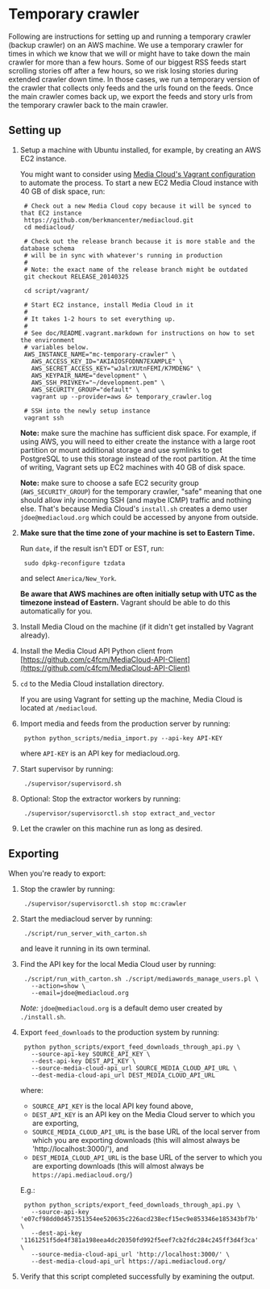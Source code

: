 # Temporary crawler

Following are instructions for setting up and running a temporary crawler (backup crawler) on an AWS machine.  We use a temporary crawler
for times in which we know that we will or might have to take down the main crawler for more than a few hours.  Some of
our biggest RSS feeds start scrolling stories off after a few hours, so we risk losing stories during extended crawler
down time.  In those cases, we run a temporary version of the crawler that collects only feeds and the urls found on
the feeds.  Once the main crawler comes back up, we export the feeds and story urls from the temporary crawler
back to the main crawler.

## Setting up

1. Setup a machine with Ubuntu installed, for example, by creating an AWS EC2 instance.

   You might want to consider using [Media Cloud's Vagrant configuration](README.vagrant.markdown) to automate the process. To start a new EC2 Media Cloud instance with 40 GB of disk space, run:

        # Check out a new Media Cloud copy because it will be synced to that EC2 instance
        https://github.com/berkmancenter/mediacloud.git
        cd mediacloud/

        # Check out the release branch because it is more stable and the database schema
        # will be in sync with whatever's running in production
        #
        # Note: the exact name of the release branch might be outdated
        git checkout RELEASE_20140325

        cd script/vagrant/

        # Start EC2 instance, install Media Cloud in it
        #
        # It takes 1-2 hours to set everything up.
        #
        # See doc/README.vagrant.markdown for instructions on how to set the environment
        # variables below.
        AWS_INSTANCE_NAME="mc-temporary-crawler" \
          AWS_ACCESS_KEY_ID="AKIAIOSFODNN7EXAMPLE" \
          AWS_SECRET_ACCESS_KEY="wJalrXUtnFEMI/K7MDENG" \
          AWS_KEYPAIR_NAME="development" \
          AWS_SSH_PRIVKEY="~/development.pem" \
          AWS_SECURITY_GROUP="default" \
          vagrant up --provider=aws &> temporary_crawler.log

        # SSH into the newly setup instance
        vagrant ssh

   **Note:** make sure the machine has sufficient disk space. For example, if using AWS, you will need to either create the instance with a large root partition or mount additional storage and use symlinks to get PostgreSQL to use this storage instead of the root partition. At the time of writing, Vagrant sets up EC2 machines with 40 GB of disk space.

   **Note:** make sure to choose a safe EC2 security group (`AWS_SECURITY_GROUP`) for the temporary crawler, "safe" meaning that one should allow inly incoming SSH (and maybe ICMP) traffic and nothing else. That's because Media Cloud's `install.sh` creates a demo user `jdoe@mediacloud.org` which could be accessed by anyone from outside.

2. **Make sure that the time zone of your machine is set to Eastern Time.**

   Run `date`, if the result isn't EDT or EST, run:

        sudo dpkg-reconfigure tzdata

   and select `America/New_York`.

   **Be aware that AWS machines are often initially setup with UTC as the timezone instead of Eastern.** Vagrant should be able to do this automatically for you.

3. Install Media Cloud on the machine (if it didn't get installed by Vagrant already).

5. Install the Media Cloud API Python client from [https://github.com/c4fcm/MediaCloud-API-Client](https://github.com/c4fcm/MediaCloud-API-Client)

5. `cd` to the Media Cloud installation directory.

   If you are using Vagrant for setting up the machine, Media Cloud is located at `/mediacloud`.

6. Import media and feeds from the production server by running:

        python python_scripts/media_import.py --api-key API-KEY

   where `API-KEY` is an API key for mediacloud.org.

7. Start supervisor by running:

        ./supervisor/supervisord.sh

8. Optional: Stop the extractor workers by running:

        ./supervisor/supervisorctl.sh stop extract_and_vector

9. Let the crawler on this machine run as long as desired.

## Exporting

When you're ready to export:

1. Stop the crawler by running:

        ./supervisor/supervisorctl.sh stop mc:crawler

2. Start the mediacloud server by running:

        ./script/run_server_with_carton.sh

   and leave it running in its own terminal.

3. Find the API key for the local Media Cloud user by running:

        ./script/run_with_carton.sh ./script/mediawords_manage_users.pl \
          --action=show \
          --email=jdoe@mediacloud.org

   *Note:* `jdoe@mediacloud.org` is a default demo user created by `./install.sh`.

4. Export `feed_downloads` to the production system by running:

        python python_scripts/export_feed_downloads_through_api.py \
          --source-api-key SOURCE_API_KEY \
          --dest-api-key DEST_API_KEY \
          --source-media-cloud-api_url SOURCE_MEDIA_CLOUD_API_URL \
          --dest-media-cloud-api_url DEST_MEDIA_CLOUD_API_URL

   where:

   * `SOURCE_API_KEY` is the local API key found above,
   * `DEST_API_KEY` is an API key on the Media Cloud server to which you are exporting,
   * `SOURCE_MEDIA_CLOUD_API_URL` is the base URL of the local server from which you are exporting downloads (this will almost always be 'http://localhost:3000/'), and
   * `DEST_MEDIA_CLOUD_API_URL` is the base URL of the server to which you are exporting downloads (this will almost always be `https://api.mediacloud.org/`)

   E.g.:

        python python_scripts/export_feed_downloads_through_api.py \
          --source-api-key 'e07cf98dd0d457351354ee520635c226acd238ecf15ec9e853346e185343bf7b' \
          --dest-api-key '1161251f5de4f381a198eea4dc20350fd992f5eef7cb2fdc284c245ff3d4f3ca' \
          --source-media-cloud-api_url 'http://localhost:3000/' \
          --dest-media-cloud-api_url https://api.mediacloud.org/

5. Verify that this script completed successfully by examining the output.
